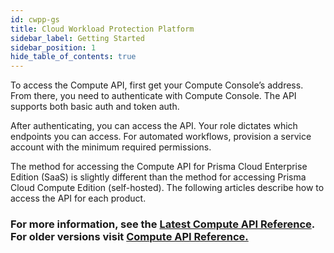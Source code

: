 ```yaml
---
id: cwpp-gs
title: Cloud Workload Protection Platform
sidebar_label: Getting Started
sidebar_position: 1
hide_table_of_contents: true
---
```


To access the Compute API, first get your Compute Console’s address. From there, you need to authenticate with Compute Console. The API supports both basic auth and token auth.

After authenticating, you can access the API. Your role dictates which endpoints you can access. For automated workflows, provision a service account with the minimum required permissions.

The method for accessing the Compute API for Prisma Cloud Enterprise Edition (SaaS) is slightly different than the method for accessing Prisma Cloud Compute Edition (self-hosted).
The following articles describe how to access the API for each product.

### For more information, see the [Latest Compute API Reference](/compute/api/). For older versions visit [Compute API Reference.](https://cdn.twistlock.com/docs/api/twistlock_api.html)
